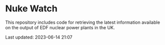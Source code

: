 # Nuke Watch

This repository includes code for retrieving the latest information available on the output of EDF nuclear power plants in the UK.

Last updated: 2023-06-14 21:07